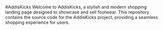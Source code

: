 #AddisKicks
Welcome to AddisKicks, a stylish and modern shopping landing page designed to showcase and sell footwear. This repository contains the source code for the AddisKicks project, providing a seamless shopping experience for users.
